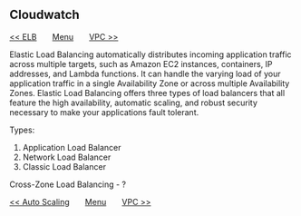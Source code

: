 ## Cloudwatch



[<< ELB](/page/aws_architect/006_elb)
&nbsp;&nbsp;&nbsp;&nbsp;&nbsp;
[Menu](/page/aws_architect)
&nbsp;&nbsp;&nbsp;&nbsp;&nbsp;
[VPC >>](/page/aws_architect/008_vpc)

Elastic Load Balancing automatically distributes incoming application traffic across multiple targets, such as Amazon EC2 instances, containers, IP addresses, and Lambda functions. It can handle the varying load of your application traffic in a single Availability Zone or across multiple Availability Zones. Elastic Load Balancing offers three types of load balancers that all feature the high availability, automatic scaling, and robust security necessary to make your applications fault tolerant.


Types: 

1. Application Load Balancer
2. Network Load Balancer
3. Classic Load Balancer


Cross-Zone Load Balancing - ?



[<< Auto Scaling](/page/aws_architect/005_autoscaling)
&nbsp;&nbsp;&nbsp;&nbsp;&nbsp;
[Menu](/page/aws_architect)
&nbsp;&nbsp;&nbsp;&nbsp;&nbsp;
[VPC >>](/page/aws_architect/008_vpc)